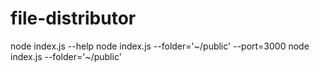 # file-distributor

node index.js --help
node index.js --folder='~/public' --port=3000
node index.js --folder='~/public'
